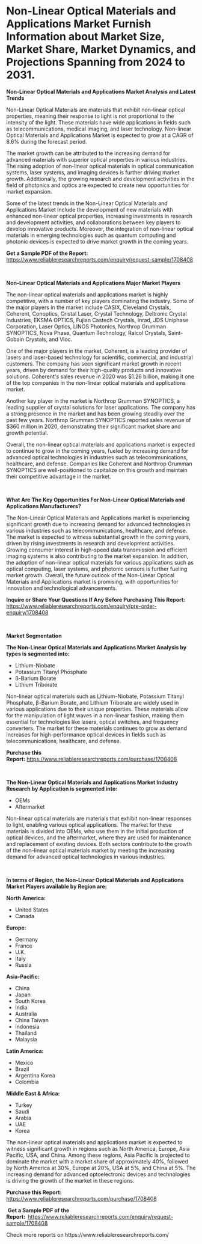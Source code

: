 <p><h1>Non-Linear Optical Materials and Applications Market Furnish Information about Market Size, Market Share, Market Dynamics, and Projections Spanning from 2024 to 2031.</h1></p><p><strong>Non-Linear Optical Materials and Applications Market Analysis and Latest Trends</strong></p>
<p><p>Non-Linear Optical Materials are materials that exhibit non-linear optical properties, meaning their response to light is not proportional to the intensity of the light. These materials have wide applications in fields such as telecommunications, medical imaging, and laser technology. Non-linear Optical Materials and Applications Market is expected to grow at a CAGR of 8.6% during the forecast period.</p><p>The market growth can be attributed to the increasing demand for advanced materials with superior optical properties in various industries. The rising adoption of non-linear optical materials in optical communication systems, laser systems, and imaging devices is further driving market growth. Additionally, the growing research and development activities in the field of photonics and optics are expected to create new opportunities for market expansion.</p><p>Some of the latest trends in the Non-Linear Optical Materials and Applications Market include the development of new materials with enhanced non-linear optical properties, increasing investments in research and development activities, and collaborations between key players to develop innovative products. Moreover, the integration of non-linear optical materials in emerging technologies such as quantum computing and photonic devices is expected to drive market growth in the coming years.</p></p>
<p><strong>Get a Sample PDF of the Report:&nbsp;</strong> <a href="https://www.reliableresearchreports.com/enquiry/request-sample/1708408">https://www.reliableresearchreports.com/enquiry/request-sample/1708408</a></p>
<p>&nbsp;</p>
<p><strong>Non-Linear Optical Materials and Applications Major Market Players</strong></p>
<p><p>The non-linear optical materials and applications market is highly competitive, with a number of key players dominating the industry. Some of the major players in the market include CASIX, Cleveland Crystals, Coherent, Conoptics, Cristal Laser, Crystal Technology, Deltronic Crystal Industries, EKSMA OPTICS, Fujian Castech Crystals, Inrad, JDS Uniphase Corporation, Laser Optics, LINOS Photonics, Northrop Grumman SYNOPTICS, Nova Phase, Quantum Technology, Raicol Crystals, Saint-Gobain Crystals, and Vloc.</p><p>One of the major players in the market, Coherent, is a leading provider of lasers and laser-based technology for scientific, commercial, and industrial customers. The company has seen significant market growth in recent years, driven by demand for their high-quality products and innovative solutions. Coherent's sales revenue in 2020 was $1.26 billion, making it one of the top companies in the non-linear optical materials and applications market.</p><p>Another key player in the market is Northrop Grumman SYNOPTICS, a leading supplier of crystal solutions for laser applications. The company has a strong presence in the market and has been growing steadily over the past few years. Northrop Grumman SYNOPTICS reported sales revenue of $360 million in 2020, demonstrating their significant market share and growth potential.</p><p>Overall, the non-linear optical materials and applications market is expected to continue to grow in the coming years, fueled by increasing demand for advanced optical technologies in industries such as telecommunications, healthcare, and defense. Companies like Coherent and Northrop Grumman SYNOPTICS are well-positioned to capitalize on this growth and maintain their competitive advantage in the market.</p></p>
<p>&nbsp;</p>
<p><strong>What Are The Key Opportunities For Non-Linear Optical Materials and Applications Manufacturers?</strong></p>
<p><p>The Non-Linear Optical Materials and Applications market is experiencing significant growth due to increasing demand for advanced technologies in various industries such as telecommunications, healthcare, and defense. The market is expected to witness substantial growth in the coming years, driven by rising investments in research and development activities. Growing consumer interest in high-speed data transmission and efficient imaging systems is also contributing to the market expansion. In addition, the adoption of non-linear optical materials for various applications such as optical computing, laser systems, and photonic sensors is further fueling market growth. Overall, the future outlook of the Non-Linear Optical Materials and Applications market is promising, with opportunities for innovation and technological advancements.</p></p>
<p><strong>Inquire or Share Your Questions If Any Before Purchasing This Report:</strong> <a href="https://www.reliableresearchreports.com/enquiry/pre-order-enquiry/1708408">https://www.reliableresearchreports.com/enquiry/pre-order-enquiry/1708408</a></p>
<p>&nbsp;</p>
<p><strong>Market Segmentation</strong></p>
<p><strong>The Non-Linear Optical Materials and Applications Market Analysis by types is segmented into:</strong></p>
<p><ul><li>Lithium-Niobate</li><li>Potassium Titanyl Phosphate</li><li>ß-Barium Borate</li><li>Lithium Triborate</li></ul></p>
<p><p>Non-linear optical materials such as Lithium-Niobate, Potassium Titanyl Phosphate, β-Barium Borate, and Lithium Triborate are widely used in various applications due to their unique properties. These materials allow for the manipulation of light waves in a non-linear fashion, making them essential for technologies like lasers, optical switches, and frequency converters. The market for these materials continues to grow as demand increases for high-performance optical devices in fields such as telecommunications, healthcare, and defense.</p></p>
<p><strong>Purchase this Report:&nbsp;</strong><a href="https://www.reliableresearchreports.com/purchase/1708408">https://www.reliableresearchreports.com/purchase/1708408</a></p>
<p>&nbsp;</p>
<p><strong>The Non-Linear Optical Materials and Applications Market Industry Research by Application is segmented into:</strong></p>
<p><ul><li>OEMs</li><li>Aftermarket</li></ul></p>
<p><p>Non-linear optical materials are materials that exhibit non-linear responses to light, enabling various optical applications. The market for these materials is divided into OEMs, who use them in the initial production of optical devices, and the aftermarket, where they are used for maintenance and replacement of existing devices. Both sectors contribute to the growth of the non-linear optical materials market by meeting the increasing demand for advanced optical technologies in various industries.</p></p>
<p>&nbsp;</p>
<p><strong>In terms of Region, the Non-Linear Optical Materials and Applications Market Players available by Region are:</strong></p>
<p>
    <p> <strong> North America: </strong>
        <ul>
            <li>United States</li>
            <li>Canada</li>
        </ul>
        </p> 
    <p> <strong> Europe: </strong>
        <ul>
            <li>Germany</li>
            <li>France</li>
            <li>U.K.</li>
            <li>Italy</li>
            <li>Russia</li>
        </ul>
        </p> 
    <p> <strong> Asia-Pacific: </strong>
        <ul>
            <li>China</li>
            <li>Japan</li>
            <li>South Korea</li>
            <li>India</li>
            <li>Australia</li>
            <li>China Taiwan</li>
            <li>Indonesia</li>
            <li>Thailand</li>
            <li>Malaysia</li>
        </ul>
        </p> 
    <p> <strong> Latin America: </strong>
        <ul>
            <li>Mexico</li>
            <li>Brazil</li>
            <li>Argentina Korea</li>
            <li>Colombia</li>
        </ul>
        </p> 
    <p> <strong> Middle East & Africa: </strong>
        <ul>
            <li>Turkey</li>
            <li>Saudi</li>
            <li>Arabia</li>
            <li>UAE</li>
            <li>Korea</li>
        </ul>
    </p>
    </p>
<p><p>The non-linear optical materials and applications market is expected to witness significant growth in regions such as North America, Europe, Asia Pacific, USA, and China. Among these regions, Asia Pacific is projected to dominate the market with a market share of approximately 40%, followed by North America at 30%, Europe at 20%, USA at 5%, and China at 5%. The increasing demand for advanced optoelectronic devices and technologies is driving the growth of the market in these regions.</p></p>
<p><strong>Purchase this Report: </strong><a href="https://www.reliableresearchreports.com/purchase/1708408">https://www.reliableresearchreports.com/purchase/1708408</a></p>
<p>&nbsp;<strong>Get a Sample PDF of the Report:&nbsp;&nbsp;</strong><a href="https://www.reliableresearchreports.com/enquiry/request-sample/1708408">https://www.reliableresearchreports.com/enquiry/request-sample/1708408</a></p>
<p><strong></strong></p>
<p>Check more reports on https://www.reliableresearchreports.com/</p>